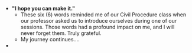 - **"I hope you can make it."**
	- These six (6) words reminded me of our Civil Procedure class when our professor asked us to introduce ourselves during one of our sessions. Those words had a profound impact on me, and I will never forget them. Truly grateful.
	- My journey continues.…
-